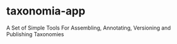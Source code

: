 # taxonomia-app
A Set of Simple Tools For Assembling, Annotating, Versioning and Publishing Taxonomies
